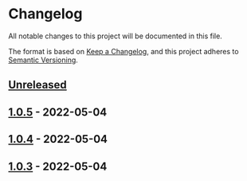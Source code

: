 # Changelog

All notable changes to this project will be documented in this file.

The format is based on [Keep a Changelog](https://keepachangelog.com/en/1.0.0/),
and this project adheres to [Semantic Versioning](https://semver.org/spec/v2.0.0.html).

## [Unreleased]

## [1.0.5] - 2022-05-04

## [1.0.4] - 2022-05-04

## [1.0.3] - 2022-05-04

[Unreleased]: https://github.com/anishare/AniShare-Android-Client/compare/1.0.5...HEAD

[1.0.5]: https://github.com/anishare/AniShare-Android-Client/compare/1.0.4...1.0.5

[1.0.4]: https://github.com/anishare/AniShare-Android-Client/compare/1.0.3...1.0.4

[1.0.3]: https://github.com/anishare/AniShare-Android-Client/compare/d3e343d94e019dc6c8c9d1e6e32e4935a39d3a35...1.0.3
